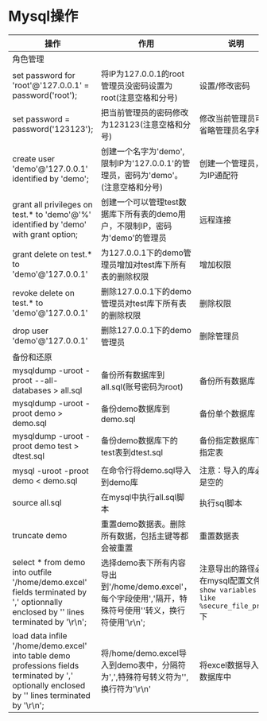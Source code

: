 # Mysql操作 #
| 操作 | 作用 | 说明 |
|---|---|---|
| 角色管理 |  |  |
| set password for 'root'@'127.0.0.1' = password('root'); | 将IP为127.0.0.1的root管理员没密码设置为root(注意空格和分号) | 设置/修改密码 |
| set password = password('123123'); | 把当前管理员的密码修改为123123(注意空格和分号) | 修改当前管理员可以省略管理员名字和IP |
| create user 'demo'@'127.0.0.1' identified by 'demo'; | 创建一个名字为'demo',限制IP为'127.0.0.1'的管理员，密码为'demo'。(注意空格和分号) | 创建一个管理员，%为IP通配符 |
| grant all privileges on test.* to 'demo'@'%' identified by 'demo' with grant option; | 创建一个可以管理test数据库下所有表的demo用户，不限制IP，密码为'demo'的管理员 | 远程连接 |
| grant delete on test.* to 'demo'@'127.0.0.1' | 为127.0.0.1下的demo管理员增加对test库下所有表的删除权限 | 增加权限 |
| revoke delete on test.* to 'demo'@'127.0.0.1' | 删除127.0.0.1下的demo管理员对test库下所有表的删除权限 | 删除权限 |
| drop user 'demo'@'127.0.0.1' | 删除127.0.0.1下的demo管理员 | 删除管理员 |
| 备份和还原 |  |  |
| mysqldump -uroot -proot --all-databases > all.sql | 备份所有数据库到all.sql(账号密码为root) | 备份所有数据库 |
| mysqldump -uroot -proot demo > demo.sql | 备份demo数据库到demo.sql | 备份单个数据库 |
| mysqldump -uroot -proot demo test > dtest.sql | 备份demo数据库下的test表到dtest.sql | 备份指定数据库下的指定表 |
| mysql -uroot -proot demo < demo.sql | 在命令行将demo.sql导入到demo库 | 注意：导入的库必须是空的 |
| source all.sql | 在mysql中执行all.sql脚本 | 执行sql脚本 |
| truncate demo | 重置demo数据表。删除所有数据，包括主键等都会被重置 | 重置数据表 |
| select * from demo into outfile '/home/demo.excel' fields terminated by ',' optionnally enclosed by '\' lines terminated by '\r\n'; | 选择demo表下所有内容导出到'/home/demo.excel'，每个字段使用','隔开，特殊符号使用'\'转义，换行符使用'\r\n'; | 注意导出的路径必须在mysql配置文件`show variables like %secure_file_priv%`下 |
| load data infile '/home/demo.excel' into table demo professions fields terminated by ',' optionally enclosed by '\' lines terminated by '\r\n'; | 将/home/demo.excel导入到demo表中，分隔符为',',特殊符号转义符为'\',换行符为'\r\n' | 将excel数据导入到数据库中 |
